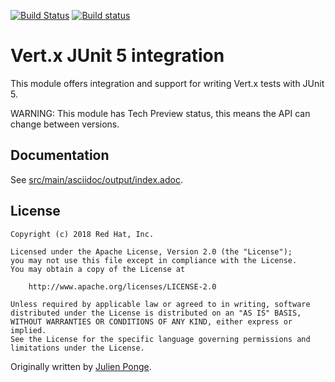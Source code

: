 [![Build Status](https://travis-ci.org/vert-x3/vertx-junit5.svg?branch=master)](https://travis-ci.org/vert-x3/vertx-junit5)
[![Build status](https://ci.appveyor.com/api/projects/status/kr98xco6acm0tax4/branch/master?svg=true)](https://ci.appveyor.com/project/jponge/vertx-junit5-bfnrm/branch/master)

# Vert.x JUnit 5 integration

This module offers integration and support for writing Vert.x tests with JUnit 5.

WARNING: This module has Tech Preview status, this means the API can change between versions.

## Documentation

See [src/main/asciidoc/output/index.adoc](src/main/asciidoc/output/index.adoc).

## License

    Copyright (c) 2018 Red Hat, Inc.

    Licensed under the Apache License, Version 2.0 (the "License");
    you may not use this file except in compliance with the License.
    You may obtain a copy of the License at

        http://www.apache.org/licenses/LICENSE-2.0

    Unless required by applicable law or agreed to in writing, software
    distributed under the License is distributed on an "AS IS" BASIS,
    WITHOUT WARRANTIES OR CONDITIONS OF ANY KIND, either express or implied.
    See the License for the specific language governing permissions and
    limitations under the License.

Originally written by [Julien Ponge](https://julien.ponge.org/).
